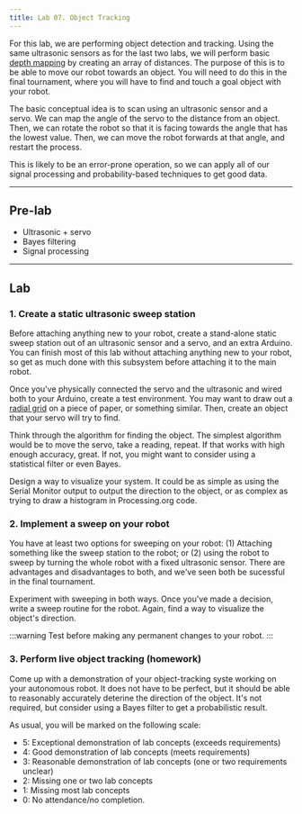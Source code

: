 ```yaml
---
title: Lab 07. Object Tracking
---
```


For this lab, we are performing object detection and tracking. Using the same ultrasonic sensors as for the last two labs, we will perform basic [depth mapping](https://en.wikipedia.org/wiki/Depth_map) by creating an array of distances. The purpose of this is to be able to move our robot towards an object. You will need to do this in the final tournament, where you will have to find and touch a goal object with your robot.

The basic conceptual idea is to scan using an ultrasonic sensor and a servo. We can map the angle of the servo to the distance from an object. Then, we can rotate the robot so that it is facing towards the angle that has the lowest value. Then, we can move the robot forwards at that angle, and restart the process.

This is likely to be an error-prone operation, so we can apply all of our signal processing and probability-based techniques to get good data. 

---
## Pre-lab
- Ultrasonic + servo
- Bayes filtering
- Signal processing

--- 
## Lab

### 1. Create a static ultrasonic sweep station
Before attaching anything new to your robot, create a stand-alone static sweep station out of an ultrasonic sensor and a servo, and an extra Arduino. You can finish most of this lab without attaching anything new to your robot, so get as much done with this subsystem before attaching it to the main robot.

Once you've physically connected the servo and the ultrasonic and wired both to your Arduino, create a test environment. You may want to draw out a [radial grid](https://en.wikipedia.org/wiki/Polar_coordinate_system) on a piece of paper, or something similar. Then, create an object that your servo will try to find. 

Think through the algorithm for finding the object. The simplest algorithm would be to move the servo, take a reading, repeat. If that works with high enough accuracy, great. If not, you might want to consider using a statistical filter or even Bayes.

Design a way to visualize your system. It could be as simple as using the Serial Monitor output to output the direction to the object, or as complex as trying to draw a histogram in Processing.org code.


### 2. Implement a sweep on your robot
You have at least two options for sweeping on your robot: (1) Attaching something like the sweep station to the robot; or (2) using the robot to sweep by turning the whole robot with a fixed ultrasonic sensor. There are advantages and disadvantages to both, and we've seen both be sucessful in the final tournament.

Experiment with sweeping in both ways. Once you've made a decision, write a sweep routine for the robot. Again, find a way to visualize the object's direction.

:::warning
Test before making any permanent changes to your robot.
:::


### 3. Perform live object tracking (homework)
Come up with a demonstration of your object-tracking syste working on your autonomous robot. It does not have to be perfect, but it should be able to reasonably accurately deterine the direction of the object. It's not required, but consider using a Bayes filter to get a probabilistic result.

As usual, you will be marked on the following scale:

- 5: Exceptional demonstration of lab concepts (exceeds requirements)
- 4: Good demonstration of lab concepts (meets requirements)
- 3: Reasonable demonstration of lab concepts (one or two requirements unclear)
- 2: Missing one or two lab concepts
- 1: Missing most lab concepts
- 0: No attendance/no completion.